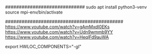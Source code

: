
#############################
sudo apt install python3-venv
source mpi-env/bin/activate

###########################################
https://www.youtube.com/watch?v=gAmMxdI0EKs
https://www.youtube.com/watch?v=Udn9wmmb9YY
https://www.youtube.com/watch?v=HeqlFd9auWA

export HWLOC_COMPONENTS="-gl"